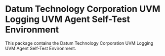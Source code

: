 # Datum Technology Corporation UVM Logging UVM Agent Self-Test Environment
This package contains the Datum Technology Corporation UVM Logging UVM Agent Self-Test Environment.
